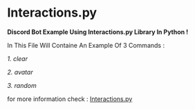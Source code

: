 # Interactions.py

**Discord Bot Example Using Interactions.py Library In Python !**

In This File Will Containe An Example Of 3 Commands :

*1. clear*

*2. avatar*

*3. random*

for more information check : [Interactions.py](https://discord-py-slash-command.readthedocs.io/en/latest/index.html)
